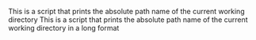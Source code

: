 This is a script that prints the absolute path name of the current working directory
This is a script that prints the absolute path name of the current working directory in a long format
